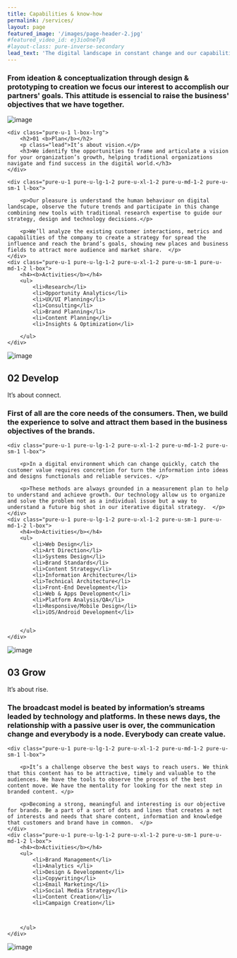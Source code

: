 ```yaml
---
title: Capabilities & know-how 
permalink: /services/
layout: page
featured_image: '/images/page-header-2.jpg'
#featured_video_id: ej3ioOneTy8
#layout-class: pure-inverse-secondary
lead_text: 'The digital landscape in constant change and our capabilities and mindset too, getting adaptative and sticky for new possibilities.'
---
```


### From ideation & conceptualization through design & prototyping to creation we focus our interest to accomplish our partners' goals. This attitude is essencial to raise the business' objectives that we have together. 

<div class="pure-g">
	<img src="http://placekitten.com/1920/300" alt="image"/>

	<div class="pure-u-1 l-box-lrg">	
		<h2>01 <b>Plan</b></h2>
		<p class="lead">It’s about vision.</p>
		<h3>We identify the opportunities to frame and articulate a vision for your organization’s growth, helping traditional organizations navigate and find success in the digital world.</h3>
	</div>
	
	<div class="pure-u-1 pure-u-lg-1-2 pure-u-xl-1-2 pure-u-md-1-2 pure-u-sm-1 l-box">
		
		<p>Our pleasure is understand the human behaviour on digital landscape, observe the future trends and participate in this change combining new tools with traditional research expertise to guide our strategy, design and technology decisions.</p>	

		<p>We’ll analyze the existing customer interactions, metrics and capabilities of the company to create a strategy for spread the influence and reach the brand’s goals, showing new places and business fields to attract more audience and market share.  </p>	
	</div>
	<div class="pure-u-1 pure-u-lg-1-2 pure-u-xl-1-2 pure-u-sm-1 pure-u-md-1-2 l-box">
		<h4><b>Activities</b></h4>
		<ul>
			<li>Research</li>
			<li>Opportunity Analytics</li>
			<li>UX/UI Planning</li>
			<li>Consulting</li>
			<li>Brand Planning</li>
			<li>Content Planning</li>
			<li>Insights & Optimization</li>

		</ul>
	</div>

</div>


<div class="pure-g">
	<img src="http://placekitten.com/1950/300" alt="image"/>
	<div class="pure-u-1  l-box-lrg">	
		<h2>02 <b>Develop</b></h2>
		<p class="lead">It’s about connect.</p>
		<h3>First of all are the core needs of the consumers. Then, we build the experience to solve and attract them based in the business objectives of the brands.</h3>
	</div>
	
	<div class="pure-u-1 pure-u-lg-1-2 pure-u-xl-1-2 pure-u-md-1-2 pure-u-sm-1 l-box">
		
		<p>In a digital environment which can change quickly, catch the customer value requires concretion for turn the information into ideas and designs functionals and reliable services. </p>	

		<p>These methods are always grounded in a measurement plan to help to understand and achieve growth. Our technology allow us to organize and solve the problem not as a individual issue but a way to understand a future big shot in our iterative digital strategy.  </p>	
	</div>
	<div class="pure-u-1 pure-u-lg-1-2 pure-u-xl-1-2 pure-u-sm-1 pure-u-md-1-2 l-box">
		<h4><b>Activities</b></h4>
		<ul>
			<li>Web Design</li>
			<li>Art Direction</li>
			<li>Systems Design</li>
			<li>Brand Standards</li>
			<li>Content Strategy</li>
			<li>Information Architecture</li>
			<li>Technical Architecture</li>
			<li>Front-End Development</li>
			<li>Web & Apps Development</li>
			<li>Platform Analysis/QA</li>
			<li>Responsive/Mobile Design</li>
			<li>iOS/Android Development</li>


		</ul>
	</div>

</div>

<div class="pure-g">
	<img src="http://placekitten.com/1920/320" alt="image"/>
	<div class="pure-u-1 l-box-lrg">	
		<h2>03 <b>Grow</b></h2>
		<p class="lead">It’s about rise.</p>
		<h3>The broadcast model is beated by information’s streams leaded by technology and platforms. In these news days, the relationship with a passive user is over, the communication change and everybody is a node.  Everybody can create value.</h3>
	</div>
	
	<div class="pure-u-1 pure-u-lg-1-2 pure-u-xl-1-2 pure-u-md-1-2 pure-u-sm-1 l-box">
		
		<p>It’s a challenge observe the best ways to reach users. We think that this content has to be attractive, timely and valuable to the audiences. We have the tools to observe the process of the best content move. We have the mentality for looking for the next step in branded content. </p>	

		<p>Becoming a strong, meaningful and interesting is our objective for brands. Be a part of a sort of dots and lines that creates a net of interests and needs that share content, information and knowledge that customers and brand have in common.  </p>	
	</div>
	<div class="pure-u-1 pure-u-lg-1-2 pure-u-xl-1-2 pure-u-sm-1 pure-u-md-1-2 l-box">
		<h4><b>Activities</b></h4>
		<ul>
			<li>Brand Management</li>
			<li>Analytics </li>
			<li>Design & Development</li>
			<li>Copywriting</li>
			<li>Email Marketing</li>
			<li>Social Media Strategy</li>
			<li>Content Creation</li>
			<li>Campaign Creation</li>



		</ul>
	</div>

</div>

<img src="/images/headerimg4.jpg" alt="image"/>
